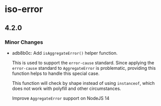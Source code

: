# iso-error

## 4.2.0

### Minor Changes

- adb8b0c: Add `isAggregateError()` helper function.

  This is used to support the `error-cause` standard.
  Since applying the `error-cause` standard to `AggregateError` is problematic,
  providing this function helps to handle this special case.

  This function will check by shape instead of using `instanceof`,
  which does not work with polyfill and other circumstances.

  Improve `AggregateError` support on NodeJS 14
